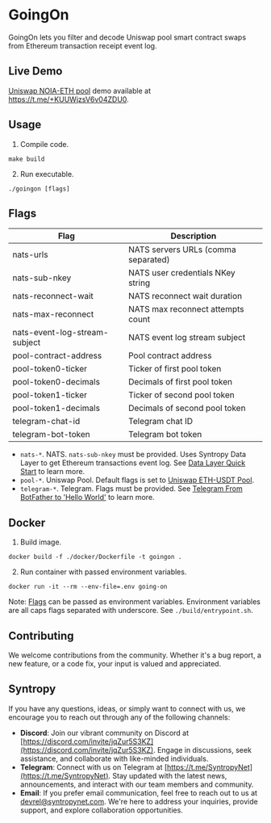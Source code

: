 # GoingOn

GoingOn lets you filter and decode Uniswap pool smart contract swaps from Ethereum transaction receipt event log.

## Live Demo

[Uniswap NOIA-ETH pool](https://v2.info.uniswap.org/pair/0xb8a1a865e4405281311c5bc0f90c240498472d3e) demo available at https://t.me/+KUUWjzsV6v04ZDU0.

## Usage

1. Compile code.
```
make build
```

2. Run executable.
```
./goingon [flags]
```

## Flags

| Flag                          | Description                                                       |
| ----------------------------- | ----------------------------------------------------------------- |
| nats-urls                     | NATS servers URLs (comma separated)                               |
| nats-sub-nkey                 | NATS user credentials NKey string                                 |
| nats-reconnect-wait           | NATS reconnect wait duration                                      |
| nats-max-reconnect            | NATS max reconnect attempts count                                 |
| nats-event-log-stream-subject | NATS event log stream subject                                     |
| pool-contract-address         | Pool contract address                                             |
| pool-token0-ticker            | Ticker of first pool token                                        |
| pool-token0-decimals          | Decimals of first pool token                                      |
| pool-token1-ticker            | Ticker of second pool token                                       |
| pool-token1-decimals          | Decimals of second pool token                                     |
| telegram-chat-id              | Telegram chat ID                                                  |
| telegram-bot-token            | Telegram bot token                                                |

- `nats-*`. NATS. `nats-sub-nkey` must be provided. Uses Syntropy Data Layer to get Ethereum transactions event log. See [Data Layer Quick Start](https://docs.syntropynet.com/docs/data-layer-quick-start) to learn more.
- `pool-*`. Uniswap Pool. Default flags is set to [Uniswap ETH-USDT Pool](https://v2.info.uniswap.org/pair/0x0d4a11d5eeaac28ec3f61d100daf4d40471f1852).
- `telegram-*`. Telegram. Flags must be provided. See [Telegram From BotFather to 'Hello World'](https://core.telegram.org/bots/tutorial) to learn more.

## Docker

1. Build image.
```
docker build -f ./docker/Dockerfile -t goingon .
```

2. Run container with passed environment variables.
```
docker run -it --rm --env-file=.env going-on
```

Note: [Flags](#flags) can be passed as environment variables.
Environment variables are all caps flags separated with underscore. See `./build/entrypoint.sh`.

## Contributing

We welcome contributions from the community. Whether it's a bug report, a new feature, or a code fix, your input is valued and appreciated.

## Syntropy

If you have any questions, ideas, or simply want to connect with us, we encourage you to reach out through any of the following channels:

- **Discord**: Join our vibrant community on Discord at [https://discord.com/invite/jqZur5S3KZ](https://discord.com/invite/jqZur5S3KZ). Engage in discussions, seek assistance, and collaborate with like-minded individuals.
- **Telegram**: Connect with us on Telegram at [https://t.me/SyntropyNet](https://t.me/SyntropyNet). Stay updated with the latest news, announcements, and interact with our team members and community.
- **Email**: If you prefer email communication, feel free to reach out to us at devrel@syntropynet.com. We're here to address your inquiries, provide support, and explore collaboration opportunities.
